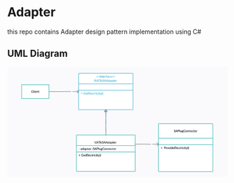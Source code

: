 # Adapter
this repo contains Adapter design pattern implementation using C#


## UML Diagram
<img src="adapter uml.png"/>